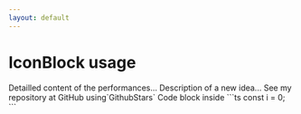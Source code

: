```yaml
---
layout: default
---
```


# IconBlock usage

<IconBlock v-click color="red" icon="i-carbon:chart-maximum" title="Performances" class='mb-2'>
  Detailled content of the performances...
</IconBlock>

<IconBlock v-click color="blue" icon="i-carbon:idea" title="Innovation" class='mb-2'>
  Description of a new idea...
</IconBlock>

<IconBlock v-click color="green" icon="i-carbon:growth" title="Growth" class='mb-2'>
  See my repository at GitHub using`GithubStars` <GithubStars stars="104.8k" repo="microsoft/TypeScript" />
</IconBlock>

<IconBlock v-click color="violet" icon="i-carbon:code" title="Code" class='mb-2'>
  Code block inside
```ts
const i = 0;
```
</IconBlock>
